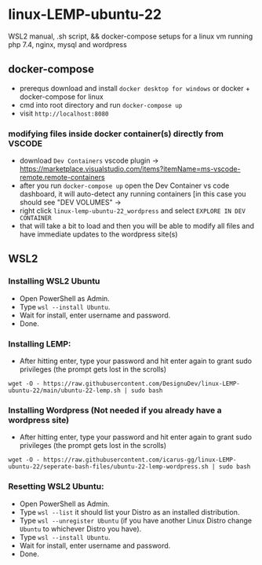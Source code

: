 # linux-LEMP-ubuntu-22
WSL2 manual, .sh script, && docker-compose setups for a linux vm running php 7.4, nginx, mysql and wordpress

## docker-compose
- prerequs download and install `docker desktop for windows` or docker + docker-compose for linux
- cmd into root directory and run `docker-compose up` 
- visit `http://localhost:8080` 

### modifying files inside docker container(s) directly from VSCODE
- download `Dev Containers` vscode plugin -> https://marketplace.visualstudio.com/items?itemName=ms-vscode-remote.remote-containers
- after you run `docker-compose up` open the Dev Container vs code dashboard, it will auto-detect any running containers [in this case you should see "DEV VOLUMES" -> 
- right click `linux-lemp-ubuntu-22_wordpress` and select `EXPLORE IN DEV CONTAINER`
- that will take a bit to load and then you will be able to modify all files and have immediate updates to the wordpress site(s)

## WSL2

### Installing WSL2 Ubuntu
- Open PowerShell as Admin.
- Type `wsl --install Ubuntu`.
- Wait for install, enter username and password.
- Done.

### Installing LEMP:
- After hitting enter, type your password and hit enter again to grant sudo privileges (the prompt gets lost in the scrolls)
```
wget -O - https://raw.githubusercontent.com/DesignuDev/linux-LEMP-ubuntu-22/main/ubuntu-22-lemp.sh | sudo bash
```

### Installing Wordpress (Not needed if you already have a wordpress site)
- After hitting enter, type your password and hit enter again to grant sudo privileges (the prompt gets lost in the scrolls)
```
wget -O - https://raw.githubusercontent.com/icarus-gg/linux-LEMP-ubuntu-22/seperate-bash-files/ubuntu-22-lemp-wordpress.sh | sudo bash
```

### Resetting WSL2 Ubuntu:
- Open PowerShell as Admin.
- Type `wsl --list` it should list your Distro as an installed distribution.
- Type `wsl --unregister Ubuntu` (if you have another Linux Distro change `Ubuntu` to whichever Distro you have).
- Type `wsl --install Ubuntu`.
- Wait for install, enter username and password.
- Done.
